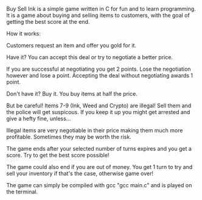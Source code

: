 Buy Sell Ink is a simple game written in C for fun and to learn programming. 
It is a game about buying and selling items to customers, with the goal of getting the best score at the end.

How it works:

Customers request an item and offer you gold for it.  

Have it? You can accept this deal or try to negotiate a better price.  

If you are successful at negotiating you get 2 points. Lose the negotiation however and lose a point. Accepting the deal without negotiating awards 1 point.  

Don't have it? Buy it. You buy items at half the price.  


But be careful! Items 7-9 (Ink, Weed and Crypto) are illegal! Sell them and the police will get suspicous. If you keep it up you might get arrested and give a hefty fine, unless...  

Illegal items are very negotiable in their price making them much more profitable. Sometimes they may be worth the risk.  


The game ends after your selected number of turns expires and you get a score. Try to get the best score possible!   

The game could also end if you are out of money. You get 1 turn to try and sell your inventory if that's the case, otherwise game over!  


The game can simply be compiled with gcc "gcc main.c" and is played on the terminal.  

